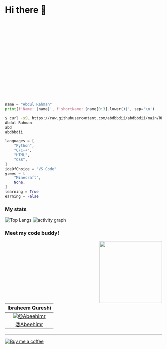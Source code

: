 # Hi there 👋
<!-- center -->

<p align="center"
style="
    background-image: url('Frame 5.svg');
    width: 100%;
  	position: relative;
  	height: 200px;
  	overflow: hidden;
  	display: flex;
  	flex-direction: column;
  	align-items: center;
  	justify-content: center;
  	padding: 10px;
  	box-sizing: border-box;
  	gap: 10px;
  	text-align: center;
  	font-size: 40px;
  	color: #8957e5;
  	font-family: Inter;
">
  <!-- <img src="Frame 5.svg" /> -->

</p>



```python
name = "Abdul Rahman"
print(f'Name: {name}', f'shortName: {name[0:3].lower()}', sep='\n')
```
```bash
$ curl -sSL https://raw.githubusercontent.com/abdbbdii/abdbbdii/main/README.md | sed -n '4,5p' | python3
Abdul Rahman
abd
abdbbdii
```
```python
languages = [
    "Python",
    "C/C++",
    "HTML",
    "CSS",
]
ideOfChoice = "VS Code"
games = [
    "Minecraft",
    None,
]
learning = True
earning = False
```
### My stats

![Top Langs](https://github-readme-stats.vercel.app/api/top-langs/?username=abdbbdii&theme=github_dark&hide_border=true&layout=compact&card_width=1000&title_color=adbac7)
![activity graph](https://github-readme-activity-graph.vercel.app/graph?username=abdbbdii&theme=github-dark&custom_title=abd's%20this%20month%20activity%20on%20Github&hide_border=true&line=adbac7&color=adbac7)

### Meet my code buddy!
<img align='right' src='https://github.com/abdbbdii/abdbbdii/assets/69167454/bd0414cd-5c66-4bf5-8e57-c9828627f551' width='200'>

|                                   Ibraheem Qureshi                                    |
| :-----------------------------------------------------------------------------------: |
| [![@Abeehimr](https://github.com/Abeehimr.png?size=150)](https://github.com/Abeehimr) |
|                       [@Abeehimr](https://github.com/Abeehimr)                        |

---

<!-- [!["Buy Me A Coffee"](https://www.buymeacoffee.com/assets/img/custom_images/black_img.png)](https://www.buymeacoffee.com/abdbbdii) -->
[![Buy me a coffee](https://img.shields.io/badge/Buy%20me%20a%20coffee-ffffff?logo=buymeacoffee&style=for-the-badge&color=000000&logoColor=ffffff)](https://www.buymeacoffee.com/abdbbdii)
